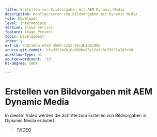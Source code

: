 ```yaml
---
title: Erstellen von Bildvorgaben mit AEM Dynamic Media
description: Konfigurieren von Bildvorgaben mit Dynamic Media
role: Developer
level: Intermediate
version: Cloud Service
feature: Image Presets
topic: Development
index: y
exl-id: e76c50da-e7a8-4560-bc53-02cdb13619bb
source-git-commit: b3e9251bdb18a008be95c1fa9e5c79252a74fc98
workflow-type: ht
source-wordcount: '33'
ht-degree: 100%

---
```


# Erstellen von Bildvorgaben mit AEM Dynamic Media

In diesem Video werden die Schritte zum Erstellen von Bildvorgaben in Dynamic Media erläutert.

>[!VIDEO](https://video.tv.adobe.com/v/335459?quality=12&learn=on)
